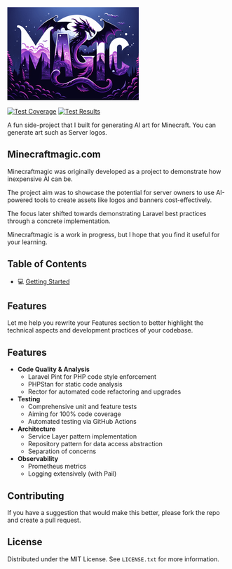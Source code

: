 <img src="public/assets/art/server_logo/end-explorer.png"/>

[![Test Coverage](https://img.shields.io/endpoint?url=https://gist.githubusercontent.com/James-buzz/63f837f639ec90f1b789af69aab0ddd0/raw/minecraftmagic-pre-alpha-cobertura-coverage.json)](https://james-buzz.github.io/minecraftmagic-pre-alpha/coverage)
[![Test Results](https://img.shields.io/endpoint?url=https://gist.githubusercontent.com/James-buzz/63f837f639ec90f1b789af69aab0ddd0/raw/minecraftmagic-pre-alpha-junit-tests.json)](https://github.com/james-buzz/minecraftmagic-pre-alpha/actions/workflows/tests.yml)

A fun side-project that I built for generating AI art for Minecraft. You can generate art such as Server logos.

## Minecraftmagic.com
Minecraftmagic was originally developed as a project to demonstrate how inexpensive AI can be. 

The project aim was to showcase the potential for server owners to use AI-powered tools to create assets like logos and banners cost-effectively. 

The focus later shifted towards demonstrating Laravel best practices through a concrete implementation.

Minecraftmagic is a work in progress, but I hope that you find it useful for your learning.

## Table of Contents
- 💻 [Getting Started](.docs/getting-started.md)

## Features
Let me help you rewrite your Features section to better highlight the technical aspects and development practices of your codebase.

## Features
- **Code Quality & Analysis**
    - Laravel Pint for PHP code style enforcement
    - PHPStan for static code analysis
    - Rector for automated code refactoring and upgrades
- **Testing**
    - Comprehensive unit and feature tests
    - Aiming for 100% code coverage
    - Automated testing via GitHub Actions
- **Architecture**
    - Service Layer pattern implementation
    - Repository pattern for data access abstraction
    - Separation of concerns
- **Observability**
    - Prometheus metrics
    - Logging extensively (with Pail)

## Contributing

If you have a suggestion that would make this better, please fork the repo and create a pull request.

## License

Distributed under the MIT License. See `LICENSE.txt` for more information.
